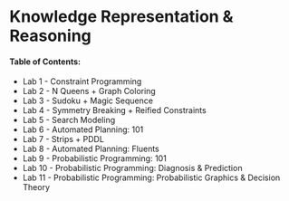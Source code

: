 # Knowledge Representation & Reasoning
#### Table of Contents:

- Lab 1 - Constraint Programming
- Lab 2 - N Queens + Graph Coloring
- Lab 3 - Sudoku + Magic Sequence
- Lab 4 - Symmetry Breaking + Reified Constraints
- Lab 5 - Search Modeling
- Lab 6 - Automated Planning: 101
- Lab 7 - Strips + PDDL
- Lab 8 - Automated Planning: Fluents
- Lab 9 - Probabilistic Programming: 101
- Lab 10 - Probabilistic Programming: Diagnosis & Prediction
- Lab 11 - Probabilistic Programming: Probabilistic Graphics & Decision Theory



